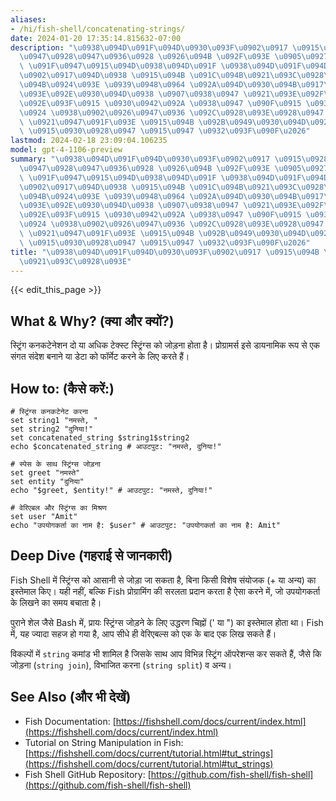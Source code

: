 ```yaml
---
aliases:
- /hi/fish-shell/concatenating-strings/
date: 2024-01-20 17:35:14.815632-07:00
description: "\u0938\u094D\u091F\u094D\u0930\u093F\u0902\u0917 \u0915\u0928\u0915\u091F\
  \u0947\u0928\u0947\u0936\u0928 \u0926\u094B \u092F\u093E \u0905\u0927\u093F\u0915\
  \ \u091F\u0947\u0915\u094D\u0938\u094D\u091F \u0938\u094D\u091F\u094D\u0930\u093F\
  \u0902\u0917\u094D\u0938 \u0915\u094B \u091C\u094B\u0921\u093C\u0928\u093E \u0939\
  \u094B\u0924\u093E \u0939\u0948\u0964 \u092A\u094D\u0930\u094B\u0917\u094D\u0930\
  \u093E\u092E\u0930\u094D\u0938 \u0907\u0938\u0947 \u0921\u093E\u092F\u0928\u093E\
  \u092E\u093F\u0915 \u0930\u0942\u092A \u0938\u0947 \u090F\u0915 \u0938\u0902\u0917\
  \u0924 \u0938\u0902\u0926\u0947\u0936 \u092C\u0928\u093E\u0928\u0947 \u092F\u093E\
  \ \u0921\u0947\u091F\u093E \u0915\u094B \u092B\u0949\u0930\u094D\u092E\u0947\u091F\
  \ \u0915\u0930\u0928\u0947 \u0915\u0947 \u0932\u093F\u090F\u2026"
lastmod: 2024-02-18 23:09:04.106235
model: gpt-4-1106-preview
summary: "\u0938\u094D\u091F\u094D\u0930\u093F\u0902\u0917 \u0915\u0928\u0915\u091F\
  \u0947\u0928\u0947\u0936\u0928 \u0926\u094B \u092F\u093E \u0905\u0927\u093F\u0915\
  \ \u091F\u0947\u0915\u094D\u0938\u094D\u091F \u0938\u094D\u091F\u094D\u0930\u093F\
  \u0902\u0917\u094D\u0938 \u0915\u094B \u091C\u094B\u0921\u093C\u0928\u093E \u0939\
  \u094B\u0924\u093E \u0939\u0948\u0964 \u092A\u094D\u0930\u094B\u0917\u094D\u0930\
  \u093E\u092E\u0930\u094D\u0938 \u0907\u0938\u0947 \u0921\u093E\u092F\u0928\u093E\
  \u092E\u093F\u0915 \u0930\u0942\u092A \u0938\u0947 \u090F\u0915 \u0938\u0902\u0917\
  \u0924 \u0938\u0902\u0926\u0947\u0936 \u092C\u0928\u093E\u0928\u0947 \u092F\u093E\
  \ \u0921\u0947\u091F\u093E \u0915\u094B \u092B\u0949\u0930\u094D\u092E\u0947\u091F\
  \ \u0915\u0930\u0928\u0947 \u0915\u0947 \u0932\u093F\u090F\u2026"
title: "\u0938\u094D\u091F\u094D\u0930\u093F\u0902\u0917 \u0915\u094B \u091C\u094B\
  \u0921\u093C\u0928\u093E"
---
```


{{< edit_this_page >}}

## What & Why? (क्या और क्यों?)
स्ट्रिंग कनकटेनेशन दो या अधिक टेक्स्ट स्ट्रिंग्स को जोड़ना होता है। प्रोग्रामर्स इसे डायनामिक रूप से एक संगत संदेश बनाने या डेटा को फॉर्मेट करने के लिए करते हैं।

## How to: (कैसे करें:)
```Fish Shell
# स्ट्रिंग्स कनकटेनेट करना
set string1 "नमस्ते, "
set string2 "दुनिया!"
set concatenated_string $string1$string2
echo $concatenated_string # आउटपुट: "नमस्ते, दुनिया!"
```

```Fish Shell
# स्पेस के साथ स्ट्रिंग्स जोड़ना
set greet "नमस्ते"
set entity "दुनिया"
echo "$greet, $entity!" # आउटपुट: "नमस्ते, दुनिया!"
```

```Fish Shell
# वेरिएबल और स्ट्रिंग्स का मिश्रण
set user "Amit"
echo "उपयोगकर्ता का नाम है: $user" # आउटपुट: "उपयोगकर्ता का नाम है: Amit"
```

## Deep Dive (गहराई से जानकारी)
Fish Shell में स्ट्रिंग्स को आसानी से जोड़ा जा सकता है, बिना किसी विशेष संयोजक (+ या अन्य) का इस्तेमाल किए। यही नहीं, बल्कि Fish प्रोग्रामिंग की सरलता प्रदान करता है ऐसा करने में, जो उपयोगकर्ता के लिखने का समय बचाता है।

पुराने शेल जैसे Bash में, प्रायः स्ट्रिंग्स जोड़ने के लिए उद्धरण चिह्नों (' या ") का इस्तेमाल होता था। Fish में, यह ज्यादा सहज हो गया है, आप सीधे ही वेरिएबल्स को एक के बाद एक लिख सकते हैं।

विकल्पों में `string` कमांड भी शामिल है जिसके साथ आप विभिन्न स्ट्रिंग ऑपरेशन्स कर सकते हैं, जैसे कि जोड़ना (`string join`), विभाजित करना (`string split`) व अन्य।

## See Also (और भी देखें)
- Fish Documentation: [https://fishshell.com/docs/current/index.html](https://fishshell.com/docs/current/index.html)
- Tutorial on String Manipulation in Fish: [https://fishshell.com/docs/current/tutorial.html#tut_strings](https://fishshell.com/docs/current/tutorial.html#tut_strings)
- Fish Shell GitHub Repository: [https://github.com/fish-shell/fish-shell](https://github.com/fish-shell/fish-shell)
